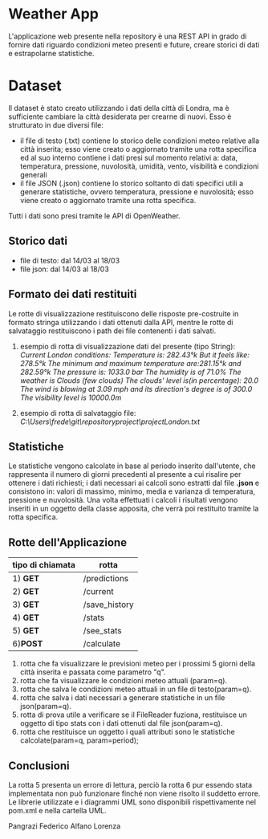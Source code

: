 ﻿# Weather App
L'applicazione web presente nella repository è una REST API in grado di fornire dati riguardo condizioni meteo presenti e future, creare storici di dati e estrapolarne statistiche.



# Dataset

Il dataset è stato creato utilizzando i dati della città di Londra, ma è sufficiente cambiare la città desiderata per crearne di nuovi. Esso è strutturato in due diversi file:

 - il file di testo (.txt) contiene lo storico delle condizioni meteo relative alla città inserita; esso viene creato o aggiornato tramite una rotta specifica ed al suo interno contiene i dati presi sul momento relativi a: data, temperatura, pressione, nuvolosità, umidità, vento, visibilità e condizioni generali
 - il file JSON (.json) contiene lo storico soltanto di dati specifici utili a generare statistiche, ovvero temperatura, pressione e nuvolosità; esso viene creato o aggiornato tramite una rotta specifica.
 
 Tutti i dati sono presi tramite le API di OpenWeather. 

## Storico dati

 - file di testo: dal 14/03 al 18/03
 - file json: dal 14/03 al 18/03

## Formato dei dati restituiti

Le rotte di visualizzazione restituiscono delle risposte pre-costruite in formato stringa utilizzando i dati ottenuti dalla API, mentre le rotte di salvataggio restituiscono i path dei file contenenti i dati salvati.

 1. esempio di rotta di visualizzazione dati del presente (tipo String):
*Current London conditions:
Temperature is: 282.43°k
But it feels like: 278.5°k
The minimum and maximum temperature are:281.15°k and 282.59°k
The pressure is: 1033.0 bar 
The humidity is of 71.0% 
The weather is Clouds (few clouds)
The clouds' level is(in percentage): 20.0
The wind is blowing at 3.09 mph and its direction's degree is of 300.0
The visibility level is 10000.0m* 

 2. esempio di rotta di salvataggio file:
 *C:\Users\frede\git\repositoryproject\projectLondon.txt*

## Statistiche

Le statistiche vengono calcolate in base al periodo inserito dall'utente, che rappresenta il numero di giorni precedenti al presente a cui risalire per ottenere i dati richiesti; i dati necessari ai calcoli sono estratti dal file **.json** e consistono in: valori di massimo, minimo, media e varianza di temperatura, pressione e nuvolosità. Una volta effettuati i calcoli i risultati vengono inseriti in un oggetto della classe apposita, che verrà poi restituito tramite la rotta specifica.

## Rotte dell'Applicazione


|tipo di chiamata  | rotta |
|--|--|
| 1) **GET**| /predictions |
| 2) **GET**|/current|
| 3) **GET**| /save_history |
| 4) **GET**|/stats  |
| 5) **GET**| /see_stats|
| 6)**POST**| /calculate |

 1. rotta che fa visualizzare le previsioni meteo per i prossimi 5 giorni della città inserita e passata come parametro "q".
 2. rotta che fa visualizzare le condizioni meteo attuali (param=q).
 3. rotta che salva le condizioni meteo attuali in un file di testo(param=q).
 4. rotta che salva i dati necessari a generare statistiche in un file json(param=q).
 5. rotta di prova utile a verificare se il FileReader fuziona, restituisce un oggetto  di tipo stats con i dati ottenuti dal file json(param=q).
 6. rotta che restituisce un oggetto i quali attributi sono le statistiche calcolate(param=q, param=period);

## Conclusioni
La rotta 5 presenta un errore di lettura, perciò la rotta 6 pur essendo stata implementata non può funzionare finché non viene risolto il suddetto errore.
Le librerie utilizzate e i diagrammi UML sono disponibili rispettivamente nel pom.xml e nella cartella UML.


Pangrazi Federico
Alfano Lorenza




